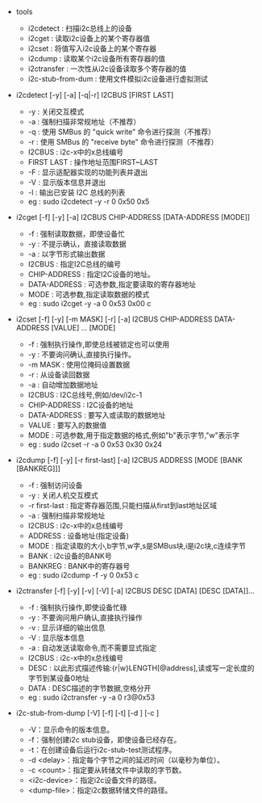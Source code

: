 - tools
  - i2cdetect : 扫描i2c总线上的设备
  - i2cget : 读取i2c设备上的某个寄存器值
  - i2cset : 将值写入i2c设备上的某个寄存器
  - i2cdump : 读取某个i2c设备所有寄存器的值
  - i2ctransfer : 一次性从i2c设备读取多个寄存器的值
  - i2c-stub-from-dum : 使用文件模拟i2c设备进行虚拟测试

- i2cdetect [-y] [-a] [-q|-r] I2CBUS [FIRST LAST]
  - -y : 关闭交互模式
  - -a : 强制扫描非常规地址（不推荐）
  - -q : 使用 SMBus 的 "quick write" 命令进行探测（不推荐）
  - -r : 使用 SMBus 的 "receive byte" 命令进行探测（不推荐）
  - I2CBUS : i2c-x中的x总线编号
  - FIRST LAST : 操作地址范围FIRST~LAST
  - -F : 显示适配器实现的功能列表并退出
  - -V : 显示版本信息并退出
  - -l : 输出已安装 I2C 总线的列表
  - eg : sudo i2cdetect -y -r 0 0x50 0x5

- i2cget [-f] [-y] [-a] I2CBUS CHIP-ADDRESS [DATA-ADDRESS [MODE]]
  - -f : 强制读取数据，即使设备忙
  - -y : 不提示确认，直接读取数据
  - -a : 以字节形式输出数据
  - I2CBUS : 指定I2C总线的编号
  - CHIP-ADDRESS : 指定I2C设备的地址。
  - DATA-ADDRESS : 可选参数,指定要读取的寄存器地址
  - MODE : 可选参数,指定读取数据的模式
  - eg : sudo i2cget -y -a 0  0x53 0x00 c

- i2cset [-f] [-y] [-m MASK] [-r] [-a] I2CBUS CHIP-ADDRESS DATA-ADDRESS [VALUE] ... [MODE]
  - -f : 强制执行操作,即使总线被锁定也可以使用
  - -y : 不要询问确认,直接执行操作。
  - -m MASK : 使用位掩码设置数据
  - -r : 从设备读回数据
  - -a : 自动增加数据地址
  - I2CBUS : I2C总线号,例如/dev/i2c-1
  - CHIP-ADDRESS : I2C设备的地址
  - DATA-ADDRESS : 要写入或读取的数据地址
  - VALUE : 要写入的数据值
  - MODE : 可选参数,用于指定数据的格式,例如"b"表示字节,"w"表示字
  - eg : sudo i2cset -r -a 0 0x53 0x30 0x24 

- i2cdump [-f] [-y] [-r first-last] [-a] I2CBUS ADDRESS [MODE [BANK [BANKREG]]]
  - -f : 强制访问设备
  - -y : 关闭人机交互模式
  - -r first-last : 指定寄存器范围,只能扫描从first到last地址区域
  - -a : 强制扫描非常规地址
  - I2CBUS : i2c-x中的x总线编号
  - ADDRESS : 设备地址(指定设备)
  - MODE : 指定读取的大小,b字节,w字,s是SMBus块,i是i2c块,c连续字节
  - BANK : i2c设备的BANK号
  - BANKREG : BANK中的寄存器号
  - eg : sudo i2cdump -f -y 0 0x53 c

- i2ctransfer [-f] [-y] [-v] [-V] [-a] I2CBUS DESC [DATA] [DESC [DATA]]...
  - -f : 强制执行操作,即使设备忙碌
  - -y : 不要询问用户确认,直接执行操作
  - -v : 显示详细的输出信息
  - -V : 显示版本信息
  - -a : 自动发送读取命令,而不需要显式指定
  - I2CBUS : i2c-x中的x总线编号
  - DESC : 以此形式描述传输:{r|w}LENGTH[@address],读或写一定长度的字节到某设备0地址
  - DATA : DESC描述的字节数据,空格分开
  - eg : sudo i2ctransfer -y -a 0 r3@0x53

- i2c-stub-from-dump [-V] [-f] [-t] [-d <delay>] [-c <count>] <i2c-device> <dump-file>
  - -V：显示命令的版本信息。
  - -f：强制创建i2c stub设备，即使设备已经存在。
  - -t：在创建设备后运行i2c-stub-test测试程序。
  - -d \<delay>：指定每个字节之间的延迟时间（以毫秒为单位）。
  - -c \<count>：指定要从转储文件中读取的字节数。
  - \<i2c-device>：指定i2c设备文件的路径。
  - \<dump-file>：指定i2c数据转储文件的路径。

